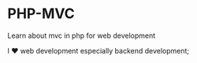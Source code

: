 # PHP-MVC
Learn about mvc in php for web development

I :heart: web development especially backend development;
